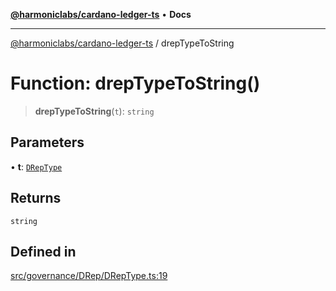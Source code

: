 [**@harmoniclabs/cardano-ledger-ts**](../README.md) • **Docs**

***

[@harmoniclabs/cardano-ledger-ts](../globals.md) / drepTypeToString

# Function: drepTypeToString()

> **drepTypeToString**(`t`): `string`

## Parameters

• **t**: [`DRepType`](../enumerations/DRepType.md)

## Returns

`string`

## Defined in

[src/governance/DRep/DRepType.ts:19](https://github.com/HarmonicLabs/cardano-ledger-ts/blob/94dd590ffe94133126b0d8d49920fc7b002e1975/src/governance/DRep/DRepType.ts#L19)
